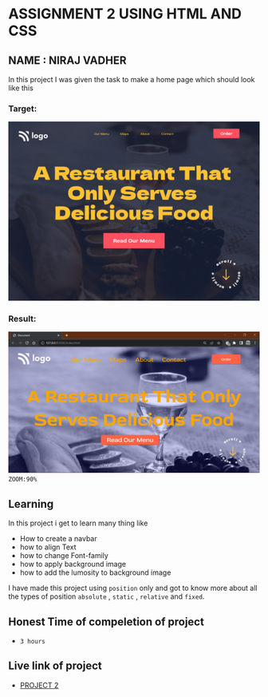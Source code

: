 # ASSIGNMENT 2 USING HTML AND CSS

## NAME : NIRAJ VADHER 

In this project I was given the task to make a home page which should look like this

### Target:
![target](2.png)

### Result:
![result](result.png)
`ZOOM:90%`
## Learning
In this project i get to learn many thing like
- How to create a navbar
- how to align Text
- how to change Font-family
- how to apply background image
- how to add the lumosity to background image

I have made this project using `position` only and got to know more about all the types of position `absolute` , `static` , `relative` and `fixed`.
## Honest Time of compeletion of project
- `3 hours`

## Live link of project
 - [PROJECT 2]()